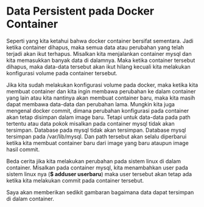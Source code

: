 # Data Persistent pada Docker Container
Seperti yang kita ketahui bahwa docker container bersifat sementara. Jadi ketika container dihapus, maka semua data atau perubahan yang telah terjadi akan ikut terhapus. Misalkan kita menjalankan container mysql dan kita memasukkan banyak data di dalamnya. Maka ketika container tersebut dihapus, maka data-data tersebut akan ikut hilang kecuali kita melakukan konfigurasi volume pada container tersebut.

Jika kita sudah melakukan konfigurasi volume pada docker, maka ketika kita membuat container dan kita ingin membawa perubahan ke dalam container yang lain atau kita nantinya akan membuat container baru, maka kita masih dapat membawa data-data dan perubahan lama. Mungkin kita juga mengenal docker commit, dimana perubahan konfigurasi pada container akan tetap disimpan dalam image baru. Tetapi untuk data-data pada path tertentu atau data pokok misalkan pada container mysql tidak akan tersimpan. Database pada mysql tidak akan tersimpan. Database mysql tersimpan pada /var/lib/mysql. Dan path tersebut akan selalu diperbarui ketika kita membuat container baru dari image yang baru ataupun image hasil commit.

Beda cerita jika kita melakukan perubahan pada sistem linux di dalam container. Misalkan pada container mysql, kita menambahkan user pada sistem linux nya (<b>$ adduser userbaru</b>) maka user tersebut akan tetap ada ketika kita melakukan commit pada container tersebut.

Saya akan memberikan sedikit gambaran bagaimana data dapat tersimpan di dalam container.
